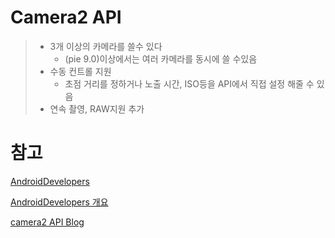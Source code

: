 # Camera2 API

> * 3개 이상의 카메라를 쓸수 있다
>   * (pie 9.0)이상에서는 여러 카메라를 동시에 쓸 수있음
> * 수동 컨트롤 지원
>   * 초점 거리를 정하거나 노출 시간, ISO등을 API에서 직접 설정 해줄 수 있음
> * 연속 촬영, RAW지원 추가





# 참고

[AndroidDevelopers](https://developer.android.com/jetpack/androidx/releases/camera)

[AndroidDevelopers 개요](https://developer.android.com/training/camerax)

[camera2 API Blog](https://blog.shift.moe/2018/09/05/camera2-overview/)

[](https://pluu.github.io/blog/android/droidkaigi/2016/06/11/droidkaigi-2016-first-step-camera2-apis/)